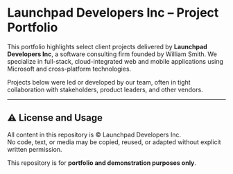 # Launchpad Developers Inc – Project Portfolio

This portfolio highlights select client projects delivered by **Launchpad Developers Inc**, a software consulting firm founded by William Smith. We specialize in full-stack, cloud-integrated web and mobile applications using Microsoft and cross-platform technologies.

Projects below were led or developed by our team, often in tight collaboration with stakeholders, product leaders, and other vendors.

---
## ⚠️ License and Usage

All content in this repository is © Launchpad Developers Inc.  
No code, text, or media may be copied, reused, or adapted without explicit written permission.

This repository is for **portfolio and demonstration purposes only**.
